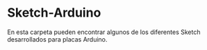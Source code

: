 # Sketch-Arduino
En esta carpeta pueden encontrar algunos de los diferentes Sketch desarrollados para placas Arduino.

